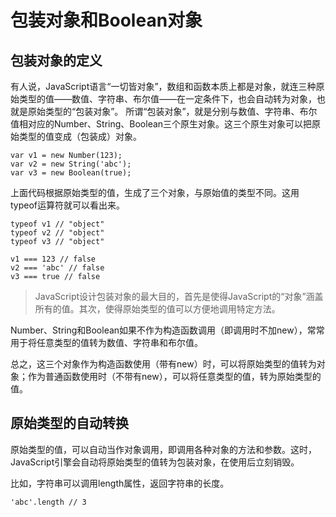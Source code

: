 # 包装对象和Boolean对象

包装对象的定义
----------
有人说，JavaScript语言“一切皆对象”，数组和函数本质上都是对象，就连三种原始类型的值——数值、字符串、布尔值——在一定条件下，也会自动转为对象，也就是原始类型的“包装对象”。
所谓“包装对象”，就是分别与数值、字符串、布尔值相对应的Number、String、Boolean三个原生对象。这三个原生对象可以把原始类型的值变成（包装成）对象。
```
var v1 = new Number(123);
var v2 = new String('abc');
var v3 = new Boolean(true);
```
上面代码根据原始类型的值，生成了三个对象，与原始值的类型不同。这用typeof运算符就可以看出来。
```
typeof v1 // "object"
typeof v2 // "object"
typeof v3 // "object"

v1 === 123 // false
v2 === 'abc' // false
v3 === true // false
```
> JavaScript设计包装对象的最大目的，首先是使得JavaScript的“对象”涵盖所有的值。其次，使得原始类型的值可以方便地调用特定方法。

Number、String和Boolean如果不作为构造函数调用（即调用时不加new），常常用于将任意类型的值转为数值、字符串和布尔值。

总之，这三个对象作为构造函数使用（带有new）时，可以将原始类型的值转为对象；作为普通函数使用时（不带有new），可以将任意类型的值，转为原始类型的值。

原始类型的自动转换
-------------
原始类型的值，可以自动当作对象调用，即调用各种对象的方法和参数。这时，JavaScript引擎会自动将原始类型的值转为包装对象，在使用后立刻销毁。

比如，字符串可以调用length属性，返回字符串的长度。
```
'abc'.length // 3
```
